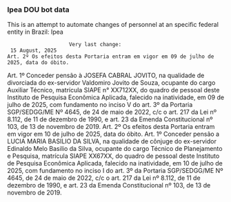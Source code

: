  ### Ipea DOU bot data
 This is an attempt to automate changes of personnel at an specific federal entity in Brazil: Ipea
 
                        Very last change: 
 	 15 August, 2025
	Art. 2º Os efeitos desta Portaria entram em vigor em 09 de julho de 2025, data do óbito.
Art. 1º Conceder pensão à JOSEFA CABRAL JOVITO, na qualidade de divorciada do ex-servidor Valdomiro Jovito de Souza, ocupante do cargo Auxiliar Técnico, matrícula SIAPE n° XX712XX, do quadro de pessoal deste Instituto de Pesquisa Econômica Aplicada, falecido na inatividade, em 09 de julho de 2025, com fundamento no inciso V do art. 3º da Portaria SGP/SEDGG/ME Nº 4645, de 24 de maio de 2022, c/c o art. 217 da Lei nº 8.112, de 11 de dezembro de 1990, e art. 23 da Emenda Constitucional nº 103, de 13 de novembro de 2019.
Art. 2º Os efeitos desta Portaria entram em vigor em 10 de julho de 2025, data do óbito.
Art. 1º Conceder pensão a LUCIA MARIA BASILIO DA SILVA, na qualidade de cônjuge do ex-servidor Edinaldo Melo Basilio da Silva, ocupante do cargo Técnico de Planejamento e Pesquisa, matrícula SIAPE XX67XX, do quadro de pessoal deste Instituto de Pesquisa Econômica Aplicada, falecido na inatividade, em 10 de julho de 2025, com fundamento no inciso I do art. 3º da Portaria SGP/SEDGG/ME Nº 4645, de 24 de maio de 2022, c/c o art. 217 da Lei nº 8.112, de 11 de dezembro de 1990, e art. 23 da Emenda Constitucional nº 103, de 13 de novembro de 2019.
